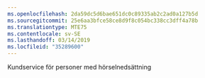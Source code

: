 ```yaml
---
ms.openlocfilehash: 2da59dc5d6bae651dc0c89335ab2c2ad0a127b5d
ms.sourcegitcommit: 25e6aa3bfce58ce8d9f8c054bc338cc3dff4a78b
ms.translationtype: MTE75
ms.contentlocale: sv-SE
ms.lasthandoff: 03/14/2019
ms.locfileid: "35289600"
---
```

Kundservice för personer med hörselnedsättning
